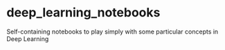 # deep_learning_notebooks
Self-containing notebooks to play simply with some particular concepts in Deep Learning
